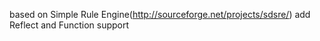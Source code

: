 based on Simple Rule Engine(http://sourceforge.net/projects/sdsre/)
add Reflect and Function support